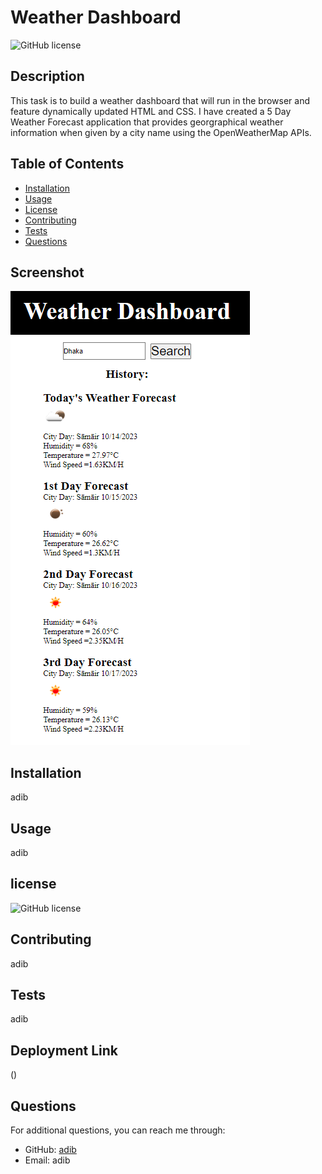 # Weather Dashboard
![GitHub license](https://img.shields.io/badge/license-MIT-red)
## Description
This task  is to build a weather dashboard that will run in the browser and feature dynamically updated HTML and CSS. I have created a 5 Day Weather Forecast application that provides georgraphical weather information when given by a city name using the OpenWeatherMap APIs.
## Table of Contents
- [Installation](#installation)
- [Usage](#usage)
- [License](#license)
- [Contributing](#contributing)
- [Tests](#tests)
- [Questions](#questions)

## Screenshot
![Deployment](./images/Screenshot%202023-10-14%20110530.png)
## Installation
adib

## Usage
adib

## license

![GitHub license](https://img.shields.io/badge/license-MIT-red)

## Contributing
adib

## Tests
adib

## Deployment Link
()

## Questions
For additional questions, you can reach me through:

- GitHub: [adib](https://github.com/adib)
- Email: adib